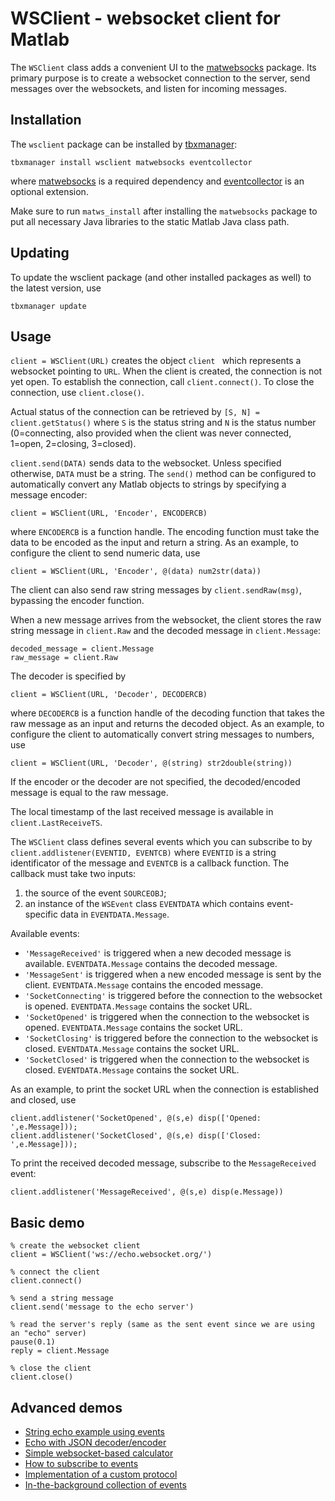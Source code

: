 # WSClient - websocket client for Matlab

The `WSClient` class adds a convenient UI to the [matwebsocks](https://github.com/kvasnica/matwebsocks) package. Its primary purpose is to create a websocket connection to the server, send messages over the websockets, and listen for incoming messages.

## Installation

The `wsclient` package can be installed by [tbxmanager](http://www.tbxmanager.com):

```
tbxmanager install wsclient matwebsocks eventcollector
```

where [matwebsocks](https://github.com/kvasnica/matwebsocks) is a required dependency and [eventcollector](https://github.com/kvasnica/eventcollector) is an optional extension.

Make sure to run `matws_install` after installing the `matwebsocks` package to put all necessary Java libraries to the static Matlab Java class path.

## Updating

To update the wsclient package (and other installed packages as well) to the latest version, use

```
tbxmanager update
```

## Usage

`client = WSClient(URL)` creates the object `client ` which represents a websocket pointing to `URL`.
When the client is created, the connection is not yet open. To establish the connection, 
call `client.connect()`. To close the connection, use `client.close()`.
 
Actual status of the connection can be retrieved by `[S, N] = client.getStatus()` where `S` is the status string and `N` is the status number (0=connecting, also provided when the client was never connected,
  1=open, 2=closing, 3=closed).
 
`client.send(DATA)` sends data to the websocket. Unless specified otherwise, `DATA` must be a string. The `send()` method can be configured to automatically convert any Matlab objects to strings by specifying a message encoder: 

```
client = WSClient(URL, 'Encoder', ENCODERCB)
```
where `ENCODERCB` is a function handle. The encoding function must take
  the data to be encoded as the input and return a string. As an
  example, to configure the client to send numeric data, use
  
```
client = WSClient(URL, 'Encoder', @(data) num2str(data))
```

The client can also send raw string messages by `client.sendRaw(msg)`, bypassing the encoder function.
 
When a new message arrives from the websocket, the client stores the raw string message in 
`client.Raw` and the decoded message in `client.Message`:
 
```
decoded_message = client.Message
raw_message = client.Raw
```
 
The decoder is specified by

```
client = WSClient(URL, 'Decoder', DECODERCB)
```
where `DECODERCB` is a function handle of the decoding function that
takes the raw message as an input and returns the decoded object. As
an example, to configure the client to automatically convert string messages
to numbers, use

```
client = WSClient(URL, 'Decoder', @(string) str2double(string))
``` 

If the encoder or the decoder are not specified, the decoded/encoded
message is equal to the raw message.
 
The local timestamp of the last received message is available in
`client.LastReceiveTS`.
 
The `WSClient` class defines several events which you can subscribe to by `client.addlistener(EVENTID, EVENTCB)` where `EVENTID` is a string identificator of the message and `EVENTCB` is
a callback function. The callback must take two inputs:

1. the source of the event `SOURCEOBJ`;
2. an instance of the `WSEvent` class `EVENTDATA` which contains event-specific data in `EVENTDATA.Message`. 

Available events:

* `'MessageReceived'` is triggered when a new decoded message is available. `EVENTDATA.Message` contains the decoded message.
* `'MessageSent'` is triggered when a new encoded message is sent by the client. `EVENTDATA.Message` contains the encoded message.
* `'SocketConnecting'` is triggered before the connection to the websocket is opened. `EVENTDATA.Message` contains the socket URL.
* `'SocketOpened'` is triggered when the connection to the websocket is opened. `EVENTDATA.Message` contains the socket URL.
* `'SocketClosing'` is triggered before the connection to the websocket is closed. `EVENTDATA.Message` contains the socket URL.
* `'SocketClosed'` is triggered when the connection to the websocket is closed. `EVENTDATA.Message` contains the socket URL.
 
As an example, to print the socket URL when the connection is established and closed, use

```
client.addlistener('SocketOpened', @(s,e) disp(['Opened: ',e.Message]));
client.addlistener('SocketClosed', @(s,e) disp(['Closed: ',e.Message]));
```
 
To print the received decoded message, subscribe to the `MessageReceived` event:

```
client.addlistener('MessageReceived', @(s,e) disp(e.Message))
``` 

## Basic demo

```
% create the websocket client
client = WSClient('ws://echo.websocket.org/')

% connect the client
client.connect()

% send a string message
client.send('message to the echo server')

% read the server's reply (same as the sent event since we are using an "echo" server)
pause(0.1)
reply = client.Message 

% close the client
client.close()
```

## Advanced demos

* [String echo example using events](https://github.com/kvasnica/wsclient/blob/master/src/ws_demo_echo.m)
* [Echo with JSON decoder/encoder](https://github.com/kvasnica/wsclient/blob/master/src/ws_demo_json.m)
* [Simple websocket-based calculator](https://github.com/kvasnica/wsclient/blob/master/src/ws_demo_multiply.m)
* [How to subscribe to events](https://github.com/kvasnica/wsclient/blob/master/src/ws_demo_status.m)
* [Implementation of a custom protocol](https://github.com/kvasnica/wsclient/blob/master/src/ws_demo_wrc.m)
* [In-the-background collection of events](https://github.com/kvasnica/wsclient/blob/master/src/ws_demo_collector.m)
